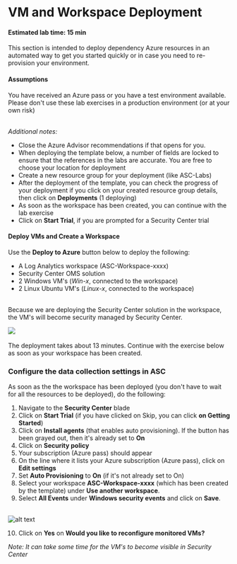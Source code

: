 ﻿# VM and Workspace Deployment
#### Estimated lab time: 15 min
This section is intended to deploy dependency Azure resources in an automated way to get you started quickly or in case you need to re-provision your environment.

#### Assumptions
You have received an Azure pass or you have a test environment available. Please don't use these lab exercises in a production environment (or at your own risk) <br><br>

*Additional notes:*
- Close the Azure Advisor recommendations if that opens for you.
- When deploying the template below, a number of fields are locked to ensure that the references in the labs are accurate. You are free to choose your location for deployment
- Create a new resource group for your deployment (like ASC-Labs)
- After the deployment of the template, you can check the progress of your deployment if you click on your created resource group details, then click on **Deployments** (1 deploying)
- As soon as the workspace has been created, you can continue with the lab exercise
- Click on **Start Trial**, if you are prompted for a Security Center trial

#### Deploy VMs and Create a Workspace
Use the **Deploy to Azure** button below to deploy the following:
- A Log Analytics workspace (ASC-Workspace-xxxx)
- Security Center OMS solution
- 2 Windows VM's (*Win-x*, connected to the workspace)
- 2 Linux Ubuntu VM's (*Linux-x*, connected to the workspace) <br><br>

Because we are deploying the Security Center solution in the workspace, the VM's will become security managed by Security Center.

<a href="https://portal.azure.com/#create/Microsoft.Template/uri/https%3A%2F%2Fraw.githubusercontent.com%2Ftianderturpijn%2FAzure-Security-Center%2Fmaster%2FLabs%2F01%2520-%2520VM%2520and%2520Workspace%2520Deployment%2FFiles%2FdeployAscManagedVmsWithLA.json" target="_blank">
    <img src="http://azuredeploy.net/deploybutton.png"/>
</a>
<br><br>
The deployment takes about 13 minutes. Continue with the exercise below as soon as your workspace has been created.

### Configure the data collection settings in ASC
As soon as the the workspace has been deployed (you don't have to wait for all the resources to be deployed), do the following:
1. Navigate to the **Security Center** blade
2. Click on **Start Trial** (if you have clicked on Skip, you can click **on Getting Started**)
3. Click on **Install agents** (that enables auto provisioning). If the button has been grayed out, then it's already set to **On**
4. Click on **Security policy**
5. Your subscription (Azure pass) should appear 
6. On the line where it lists your Azure subscription (Azure pass), click on **Edit settings**
7. Set **Auto Provisioning** to **On** (if it's not already set to On)
8. Select your workspace **ASC-Workspace-xxxx** (which has been created by the template) under **Use another workspace**.
9. Select **All Events** under **Windows security events** and click on **Save**. <br><br>

![alt text](https://raw.githubusercontent.com/tianderturpijn/Azure-Security-Center/master/Labs/01%20-%20VM%20and%20Workspace%20Deployment/Screenshots/datacollection_settings.png
)<br>


10. Click on **Yes** on **Would you like to reconfigure monitored VMs?**

*Note: It can take some time for the VM's to become visible in Security Center*



